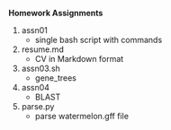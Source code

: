 **Homework Assignments**
1. assn01
   * single bash script with commands
2. resume.md
   * CV in Markdown format
3. assn03.sh
   * gene_trees
4. assn04
   * BLAST
5. parse.py
   * parse watermelon.gff file
